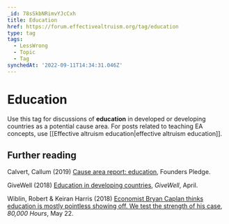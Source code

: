 ```yaml
---
_id: 78sSkbNRimvYJcCxh
title: Education
href: https://forum.effectivealtruism.org/tag/education
type: tag
tags:
  - LessWrong
  - Topic
  - Tag
synchedAt: '2022-09-11T14:34:31.046Z'
---
```

# Education

Use this tag for discussions of **education** in developed or developing countries as a potential cause area. For posts related to teaching EA concepts, use [[Effective altruism education|effective altruism education]]. 

Further reading
---------------

Calvert, Callum (2019) [Cause area report: education](https://founderspledge.com/research/fp-education), Founders Pledge.

GiveWell (2018) [Education in developing countries](https://www.givewell.org/international/technical/programs/education), *GiveWell*, April.

Wiblin, Robert & Keiran Harris (2018) [Economist Bryan Caplan thinks education is mostly pointless showing off. We test the strength of his case](https://80000hours.org/podcast/episodes/bryan-caplan-case-for-and-against-education/), *80,000 Hours*, May 22.